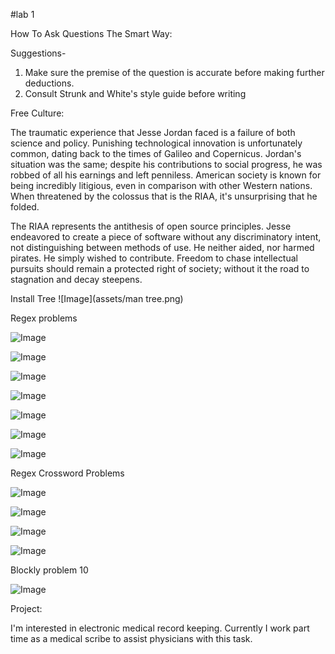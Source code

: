 #lab 1

How To Ask Questions The Smart Way:

Suggestions-
 1) Make sure the premise of the question is accurate before 
    making further deductions.
 2) Consult Strunk and White's style guide before writing

Free Culture:

The traumatic experience that Jesse Jordan faced is a failure of both 
science and policy. Punishing technological innovation is unfortunately 
common, dating back to the times of Galileo and Copernicus. Jordan's 
situation was the same; despite his contributions to social progress, he 
was robbed of all his earnings and left penniless. American society is 
known for being incredibly litigious, even in comparison with other 
Western nations. When threatened by the colossus that is the RIAA, it's 
unsurprising that he folded.

The RIAA represents the antithesis of open source principles. Jesse 
endeavored to create a piece of software without any discriminatory 
intent, not distinguishing between methods of use. He neither aided, nor 
harmed pirates. He simply wished to contribute. Freedom to chase 
intellectual pursuits should remain a protected right of society; 
without it the road to stagnation and decay steepens.


Install Tree
![Image](assets/man tree.png)

Regex problems

![Image](assets/regex1.png)

![Image](assets/regex2.png)

![Image](assets/regex3.png)

![Image](assets/regex4.png)

![Image](assets/regex5.png)

![Image](assets/regex6.png)

![Image](assets/regex7.png)

Regex Crossword Problems

![Image](assets/regexcrossword1.png)

![Image](assets/regexcrossword2.png)

![Image](assets/regexcrossword3.png)

![Image](assets/regexcrossword4.png)

Blockly problem 10

![Image](assets/blockly10.png)

Project:

I'm interested in electronic medical record keeping. Currently I work 
part time as a medical scribe to assist physicians with this task.
